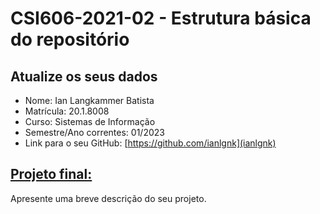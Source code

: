 # **CSI606-2021-02 - Estrutura básica do repositório**

## Atualize os seus dados

- Nome: Ian Langkammer Batista
- Matrícula: 20.1.8008
- Curso: Sistemas de Informação
- Semestre/Ano correntes: 01/2023
- Link para o seu GitHub: [https://github.com/ianlgnk](ianlgnk)

## [Projeto final:](./Projeto/README.md)

Apresente uma breve descrição do seu projeto.
